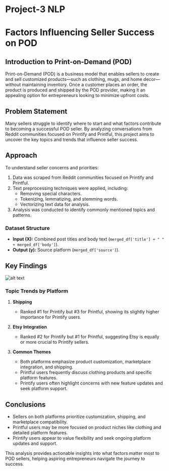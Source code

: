 # Project-3 NLP

# Factors Influencing Seller Success on POD  

## **Introduction to Print-on-Demand (POD)**  
Print-on-Demand (POD) is a business model that enables sellers to create and sell customized products—such as clothing, mugs, and home decor—without maintaining inventory. Once a customer places an order, the product is produced and shipped by the POD provider, making it an appealing option for entrepreneurs looking to minimize upfront costs.

## **Problem Statement**  
Many sellers struggle to identify where to start and what factors contribute to becoming a successful POD seller. By analyzing conversations from Reddit communities focused on Printify and Printful, this project aims to uncover the key topics and trends that influence seller success.

## **Approach**  
To understand seller concerns and priorities:  
1. Data was scraped from Reddit communities focused on Printify and Printful.  
2. Text preprocessing techniques were applied, including:  
   - Removing special characters.  
   - Tokenizing, lemmatizing, and stemming words.  
   - Vectorizing text data for analysis.  
3. Analysis was conducted to identify commonly mentioned topics and patterns.  

### **Dataset Structure**  
- **Input (X):** Combined post titles and body text (`merged_df['title'] + " " + merged_df['body']`).  
- **Output (y):** Source platform (`merged_df['source']`).

## **Key Findings**  
![alt text](https://github.com/[username]/[reponame]/blob/[branch]/image.jpg?raw=true)

### **Topic Trends by Platform**  
1. **Shipping**  
   - Ranked #1 for Printify but #3 for Printful, showing its slightly higher importance for Printify users.  

2. **Etsy Integration**  
   - Ranked #2 for Printify but #1 for Printful, suggesting Etsy is equally or more crucial to Printify sellers.  

3. **Common Themes**  
   - Both platforms emphasize product customization, marketplace integration, and shipping.  
   - Printful users frequently discuss clothing products and specific platform features.  
   - Printify users often highlight concerns with new feature updates and seek platform support.

## **Conclusions**  
- Sellers on both platforms prioritize customization, shipping, and marketplace compatibility.  
- Printful users may be more focused on product niches like clothing and detailed platform features.  
- Printify users appear to value flexibility and seek ongoing platform updates and support.

This analysis provides actionable insights into what factors matter most to POD sellers, helping aspiring entrepreneurs navigate the journey to success.
```
